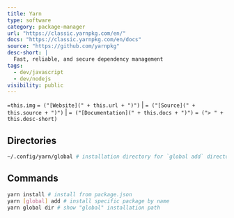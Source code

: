 ```yaml
---
title: Yarn
type: software
category: package-manager
url: "https://classic.yarnpkg.com/en/"
docs: "https://classic.yarnpkg.com/en/docs"
source: "https://github.com/yarnpkg"
desc-short: |
  Fast, reliable, and secure dependency management
tags:
  - dev/javascript
  - dev/nodejs
visibility: public
---
```

`=this.img` `= ("[Website](" + this.url + ")")` |  `= ("[Source](" + this.source + ")")` | `= ("[Documentation](" + this.docs + ")")`
`= ("> " + this.desc-short)`

## Directories

```bash
~/.config/yarn/global # installation directory for `global add` directory
```

## Commands

```bash
yarn install # install from package.json
yarn [global] add # install specific package by name
yarn global dir # show "global" installation path
```
